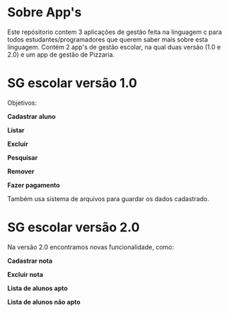 #  Sobre App's 
Este repósitorio contem 3 aplicações de gestão feita na linguagem c para todos estudantes/programadores
que querem saber mais sobre esta linguagem.
Contém 2 app's de gestão escolar, na qual duas versão (1.0 e 2.0) e um app de gestão de Pizzaria.

# SG escolar versão 1.0

Objetivos:

**Cadastrar aluno**

**Listar**

**Excluir**

**Pesquisar**

**Remover**

**Fazer pagamento**

Também usa sistema de arquivos para guardar os dados cadastrado.


# SG escolar versão 2.0

Na versão 2.0 encontramos novas funcionalidade, como:

**Cadastrar nota**

**Excluir nota**

**Lista de alunos apto**

**Lista de alunos não apto**

